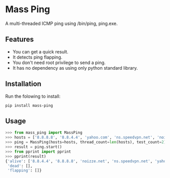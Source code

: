 # Mass Ping

A multi-threaded ICMP ping using /bin/ping, ping.exe.

## Features
* You can get a quick result.
* It detects ping flapping.
* You don't need root privilege to send a ping.
* It has no dependency as using only python standard library.


## Installation
Run the folowing to install:

```shell
pip install mass-ping
```

## Usage

```python
>>> from mass_ping import MassPing
>>> hosts = ['8.8.8.8', '8.8.4.4', 'yahoo.com', 'ns.speedvpn.net', 'noizze.net']
>>> ping = MassPing(hosts=hosts, thread_count=len(hosts), test_count=2)  # test_count=2 means when ping fails retry 1 more time
>>> result = ping.start()
>>> from pprint import pprint
>>> pprint(result)
{'alive': ['8.8.4.4', '8.8.8.8', 'noizze.net', 'ns.speedvpn.net', 'yahoo.com'],
 'dead': [],
 'flapping': []}
```
